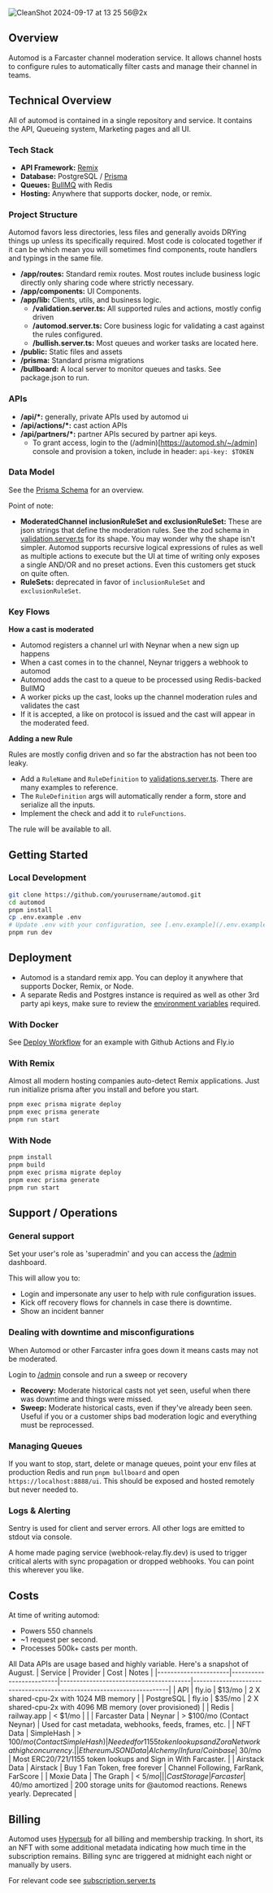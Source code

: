 ![CleanShot 2024-09-17 at 13 25 56@2x](https://github.com/user-attachments/assets/449a14a6-69c1-4d82-9678-21bb2585d3bb)

## Overview

Automod is a Farcaster channel moderation service. It allows channel hosts to configure rules to automatically filter casts and manage their channel in teams.

## Technical Overview

All of automod is contained in a single repository and service. It contains the API, Queueing system, Marketing pages and all UI.

### Tech Stack

- **API Framework:** [Remix](https://remix.run)
- **Database:** PostgreSQL / [Prisma](https://www.prisma.io)
- **Queues:** [BullMQ](https://docs.bullmq.io/) with Redis
- **Hosting:** Anywhere that supports docker, node, or remix.

### Project Structure

Automod favors less directories, less files and generally avoids DRYing things up unless its specifically required. Most code is colocated together if it can be which mean you will sometimes find components, route handlers and typings in the same file.

- **/app/routes:** Standard remix routes. Most routes include business logic directly only sharing code where strictly necessary.
- **/app/components:** UI Components.
- **/app/lib:** Clients, utils, and business logic.
  - **/validation.server.ts:** All supported rules and actions, mostly config driven
  - **/automod.server.ts:** Core business logic for validating a cast against the rules configured.
  - **/bullish.server.ts:** Most queues and worker tasks are located here.
- **/public:** Static files and assets
- **/prisma:** Standard prisma migrations
- **/bullboard:** A local server to monitor queues and tasks. See package.json to run.

### APIs

- **/api/\*:** generally, private APIs used by automod ui
- **/api/actions/\*:** cast action APIs
- **/api/partners/\*:** partner APIs secured by partner api keys.
  - To grant access, login to the (/admin)[https://automod.sh/~/admin] console and provision a token, include in header: `api-key: $TOKEN`

### Data Model

See the [Prisma Schema](./prisma/schema.prisma) for an overview.

Point of note:

- **ModeratedChannel inclusionRuleSet and exclusionRuleSet:** These are json strings that define the moderation rules. See the zod schema in [validation.server.ts](/app/lib/validation.server.ts) for its shape. You may wonder why the shape isn't simpler. Automod supports recursive logical expressions of rules as well as multiple actions to execute but the UI at time of writing only exposes a single AND/OR and no preset actions. Even this customers get stuck on quite often.
- **RuleSets:** deprecated in favor of `inclusionRuleSet` and `exclusionRuleSet`.

### Key Flows

**How a cast is moderated**

- Automod registers a channel url with Neynar when a new sign up happens
- When a cast comes in to the channel, Neynar triggers a webhook to automod
- Automod adds the cast to a queue to be processed using Redis-backed BullMQ
- A worker picks up the cast, looks up the channel moderation rules and validates the cast
- If it is accepted, a like on protocol is issued and the cast will appear in the moderated feed.

**Adding a new Rule**

Rules are mostly config driven and so far the abstraction has not been too leaky.

- Add a `RuleName` and `RuleDefinition` to [validations.server.ts](/app/lib/validations.server.ts). There are many examples to reference.
- The `RuleDefinition` args will automatically render a form, store and serialize all the inputs.
- Implement the check and add it to `ruleFunctions`.

The rule will be available to all.

## Getting Started

### Local Development

```sh
git clone https://github.com/yourusername/automod.git
cd automod
pnpm install
cp .env.example .env
# Update .env with your configuration, see [.env.example](/.env.example) for instructions
pnpm run dev
```

## Deployment

- Automod is a standard remix app. You can deploy it anywhere that supports Docker, Remix, or Node.
- A separate Redis and Postgres instance is required as well as other 3rd party api keys, make sure to review the [environment variables](/.env.example) required.

### With Docker

See [Deploy Workflow](.github/workflows/deploy.yml) for an example with Github Actions and Fly.io

### With Remix

Almost all modern hosting companies auto-detect Remix applications. Just run initialize prisma after you install and before you start.

```sh
pnpm exec prisma migrate deploy
pnpm exec prisma generate
pnpm run start
```

### With Node

```sh
pnpm install
pnpm build
pnpm exec prisma migrate deploy
pnpm exec prisma generate
pnpm run start
```

## Support / Operations

### General support

Set your user's role as 'superadmin' and you can access the [/admin](https://automod.sh/~/admin) dashboard.

This will allow you to:

- Login and impersonate any user to help with rule configuration issues.
- Kick off recovery flows for channels in case there is downtime.
- Show an incident banner

### Dealing with downtime and misconfigurations

When Automod or other Farcaster infra goes down it means casts may not be moderated.

Login to [/admin](https://automod.sh/~/admin) console and run a sweep or recovery

- **Recovery:** Moderate historical casts not yet seen, useful when there was downtime and things were missed.
- **Sweep:** Moderate historical casts, even if they've already been seen. Useful if you or a customer ships bad moderation logic and everything must be reprocessed.

### Managing Queues

If you want to stop, start, delete or manage queues, point your env files at production Redis and run `pnpm bullboard` and open `https://localhost:8888/ui`. This should be exposed and hosted remotely but never needed to.

### Logs & Alerting

Sentry is used for client and server errors. All other logs are emitted to stdout via console.

A home made paging service (webhook-relay.fly.dev) is used to trigger critical alerts with sync propagation or dropped webhooks. You can point this wherever you like.

## Costs

At time of writing automod:

- Powers 550 channels
- ~1 request per second.
- Processes 500k+ casts per month.

All Data APIs are usage based and highly variable. Here's a snapshot of August.
| Service | Provider | Cost | Notes |
|----------------------|-------------------------|----------------------------------------|----------------------------------------------------------------------|
| API | fly.io | $13/mo | 2 X shared-cpu-2x with 1024 MB memory |
| PostgreSQL | fly.io | $35/mo | 2 X shared-cpu-2x with 4096 MB memory (over provisioned) |
| Redis | railway.app | < $1/mo | |
| Farcaster Data | Neynar | > $100/mo (Contact Neynar) | Used for cast metadata, webhooks, feeds, frames, etc. |
| NFT Data | SimpleHash | > $100/mo (Contact SimpleHash) | Needed for 1155 token lookups and Zora Network at high concurrency. |
| Ethereum JSON Data | Alchemy/Infura/Coinbase | ~$30/mo | Most ERC20/721/1155 token lookups and Sign in With Farcaster. |
| Airstack Data | Airstack | Buy 1 Fan Token, free forever | Channel Following, FarRank, FarScore |
| Moxie Data | The Graph | < $5/mo | |
| Cast Storage | Farcaster | ~$40/mo amortized | 200 storage units for @automod reactions. Renews yearly. Deprecated |

## Billing

Automod uses [Hypersub](https://hypersub.withfabric.xyz/) for all billing and membership tracking. In short, its an NFT with some additional metadata indicating how much time in the subscription remains. Billing sync are triggered at midnight each night or manually by users.

For relevant code see [subscription.server.ts](/app/lib/subscription.server.ts)
